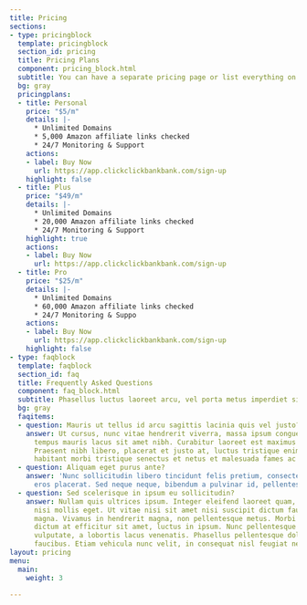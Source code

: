 ```yaml
---
title: Pricing
sections:
- type: pricingblock
  template: pricingblock
  section_id: pricing
  title: Pricing Plans
  component: pricing_block.html
  subtitle: You can have a separate pricing page or list everything on the home page.
  bg: gray
  pricingplans:
  - title: Personal
    price: "$5/m"
    details: |-
      * Unlimited Domains
      * 5,000 Amazon affiliate links checked
      * 24/7 Monitoring & Support
    actions:
    - label: Buy Now
      url: https://app.clickclickbankbank.com/sign-up
    highlight: false
  - title: Plus
    price: "$49/m"
    details: |-
      * Unlimited Domains
      * 20,000 Amazon affiliate links checked
      * 24/7 Monitoring & Support
    highlight: true
    actions:
    - label: Buy Now
      url: https://app.clickclickbankbank.com/sign-up
  - title: Pro
    price: "$25/m"
    details: |-
      * Unlimited Domains
      * 60,000 Amazon affiliate links checked
      * 24/7 Monitoring & Suppo
    actions:
    - label: Buy Now
      url: https://app.clickclickbankbank.com/sign-up
    highlight: false
- type: faqblock
  template: faqblock
  section_id: faq
  title: Frequently Asked Questions
  component: faq_block.html
  subtitle: Phasellus luctus laoreet arcu, vel porta metus imperdiet sit amet.
  bg: gray
  faqitems:
  - question: Mauris ut tellus id arcu sagittis lacinia quis vel justo?
    answer: Ut cursus, nunc vitae hendrerit viverra, massa ipsum congue quam, sed
      tempus mauris lacus sit amet nibh. Curabitur laoreet est maximus mollis feugiat.
      Praesent nibh libero, placerat et justo at, luctus tristique enim. Pellentesque
      habitant morbi tristique senectus et netus et malesuada fames ac turpis egestas.
  - question: Aliquam eget purus ante?
    answer: 'Nunc sollicitudin libero tincidunt felis pretium, consectetur aliquam
      eros placerat. Sed neque neque, bibendum a pulvinar id, pellentesque eget velit. '
  - question: Sed scelerisque in ipsum eu sollicitudin?
    answer: Nullam quis ultrices ipsum. Integer eleifend laoreet quam, ac dignissim
      nisi mollis eget. Ut vitae nisi sit amet nisi suscipit dictum faucibus eget
      magna. Vivamus in hendrerit magna, non pellentesque metus. Morbi orci odio,
      dictum at efficitur sit amet, luctus in ipsum. Nunc pellentesque mi vel dui
      vulputate, a lobortis lacus venenatis. Phasellus pellentesque dolor id feugiat
      faucibus. Etiam vehicula nunc velit, in consequat nisl feugiat nec.
layout: pricing
menu:
  main:
    weight: 3

---
```

